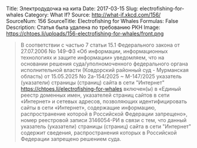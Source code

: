 Title: Электродудочка на кита
Date: 2017-03-15
Slug: electrofishing-for-whales
Category: What If?
Source: http://what-if.xkcd.com/156/
SourceNum: 156
SourceTitle: Electrofishing for Whales
Formulas: False
Description: Статья была удалена по требованию РКН
Image: https://chtoes.li/uploads/156-electrofishing-for-whales/front.png

> В соответствии с частью 7 статьи 15.1 Федерального закона от 27.07.2006 No 149-ФЗ «Об информации, информационных технологиях и защите информации» уведомляем, что на основании  решения суда/уполномоченного федерального органа исполнительной власти (Ковдорский районный суд - Мурманская область) от 15.05.2025 No 2а-154/2025 ~ М-147/2025 указатель (указатели) страницы (страниц) сайта в сети "Интернет" https://chtoes.li/electrofishing-for-whales включен(ы) в «Единый реестр доменных имен, указателей страниц сайтов в сети «Интернет» и сетевых адресов, позволяющих идентифицировать сайты в сети «Интернет», содержащие информацию, распространение которой в Российской Федерации запрещено», номер реестровой записи 3146054-РИ в связи с тем, что данный указатель (указатели) страницы (страниц) сайта в сети "Интернет" содержит сведения, распространения которых в Российской Федерации запрещено решением суда.

